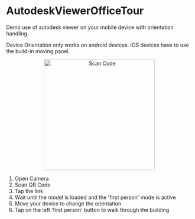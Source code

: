 # AutodeskViewerOfficeTour

Demo use of autodesk viewer on your mobile device with orientation handling.
<p>
<p>
Device Orientation only works on android devices. iOS devices have to use the build-in moving panel.

<p align="center">
  <img src="https://github.com/FlorolF1/AutodeskViewerOfficeTour/blob/master/qr-code.png" width="300" title="Scan Code">
</p>


1) Open Camera
2) Scan QR Code
3) Tap the link
4) Wait until the model is loaded and the 'first person' mode is active
5) Move your device to change the orientation
6) Tap on the left 'first person' button to walk through the building
